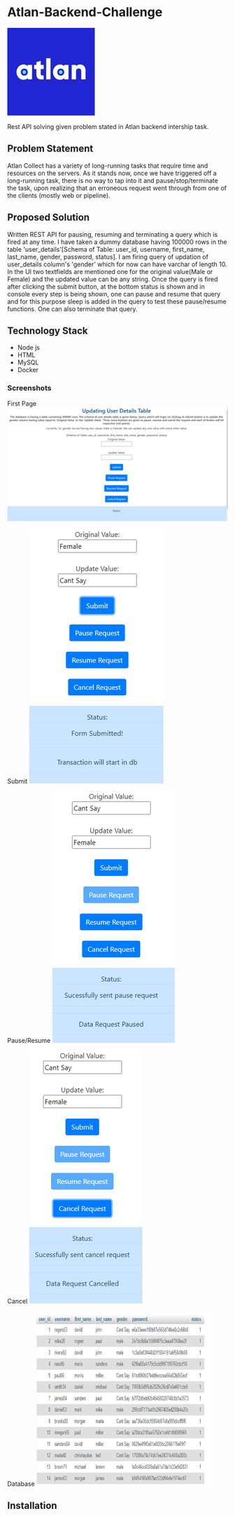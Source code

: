 # Atlan-Backend-Challenge
[![N|Solid](https://github.com/Pragya007/Atlan-Backend-Challenge/blob/master/Screenshots/atlan-squarelogo.png)]()

Rest API solving given problem stated in Atlan backend intership task.

## Problem Statement
Atlan Collect has a variety of long-running tasks that require time and resources on the servers. As it stands now, once we have triggered off a long-running task, there is no way to tap into it and pause/stop/terminate the task, upon realizing that an erroneous request went through from one of the clients (mostly web or pipeline).

## Proposed Solution
Written REST API for pausing, resuming and terminating a query which is fired at any time.
I have taken a dummy database having 100000 rows in the table 'user_details'[Schema of Table: user_id, username, first_name, last_name, gender, password, status]. I am firing query of updation of user_details column's 'gender' which for now can have varchar of length 10. In the UI two textfields are mentioned one for the original value(Male or Female) and the updated value can be any string.
Once the query is fired after clicking the submit button, at the bottom status is shown and in console every step is being shown, one can pause and resume that query and for this purpose sleep is added in the query to test these pause/resume functions. One can also terminate that query.

## Technology Stack
* Node js
* HTML
* MySQL
* Docker

### Screenshots
First Page
<img src="https://github.com/Pragya007/Atlan-Backend-Challenge/blob/master/Screenshots/Front%20Page.PNG" >

Submit
<img src="https://github.com/Pragya007/Atlan-Backend-Challenge/blob/master/Screenshots/Submit.PNG">

Pause/Resume
<img src="https://github.com/Pragya007/Atlan-Backend-Challenge/blob/master/Screenshots/Pause_Resume.PNG" >

Cancel
<img src="https://github.com/Pragya007/Atlan-Backend-Challenge/blob/master/Screenshots/Cancel.PNG">

Database
<img src="https://github.com/Pragya007/Atlan-Backend-Challenge/blob/master/Screenshots/DB1.PNG" width="400" height="400">


## Installation
